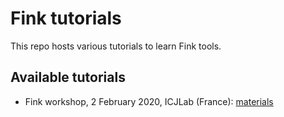 # Fink tutorials

This repo hosts various tutorials to learn Fink tools. 

## Available tutorials

* Fink workshop, 2 February 2020, ICJLab (France): [materials](fink_workshop_06022020)
